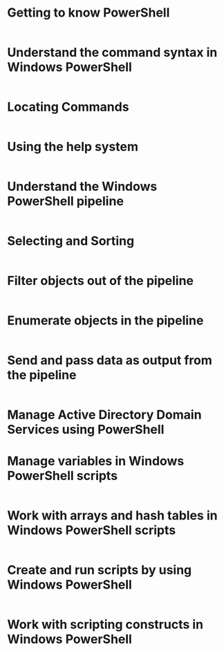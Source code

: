 # Getting to know PowerShell

```PowerShell

```
# Understand the command syntax in Windows PowerShell

```PowerShell

```

# Locating Commands

```PowerShell

```

# Using the help system

```PowerShell

```

# Understand the Windows PowerShell pipeline

```PowerShell

```

# Selecting and Sorting

```PowerShell

```

# Filter objects out of the pipeline

```PowerShell

```

# Enumerate objects in the pipeline

```PowerShell

```

# Send and pass data as output from the pipeline

```PowerShell

```

# Manage Active Directory Domain Services using PowerShell

# Manage variables in Windows PowerShell scripts

```PowerShell

```

# Work with arrays and hash tables in Windows PowerShell scripts

```PowerShell

```

# Create and run scripts by using Windows PowerShell

```PowerShell

```

# Work with scripting constructs in Windows PowerShell

```PowerShell

```

